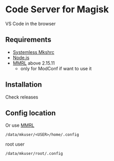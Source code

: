 [nodejs]: https://github.com/Magisk-Modules-Alt-Repo/node
[mkshrc]: https://github.com/Magisk-Modules-Alt-Repo/mkshrc
[foxm]: https://github.com/Fox2Code/FoxMagiskModuleManager
[mmrl]: https://github.com/DerGoogler/MMRL

# Code Server for Magisk

VS Code in the browser

## Requirements

- [Systemless Mkshrc][mkshrc]
- [Node.js][nodejs]
- [MMRL][mmrl] above 2.15.11
    - only for ModConf if want to use it

## Installation

Check releases

## Config location

Or use [MMRL][mmrl]

```
/data/mkuser/<USER>/home/.config
```

root user

```
/data/mkuser/root/.config
```